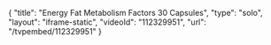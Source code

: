 {
    "title": "Energy   Fat Metabolism Factors  30 Capsules",
    "type": "solo",
    "layout": "iframe-static",
    "videoId": "112329951",
    "url": "\/tvpembed\/112329951"
}